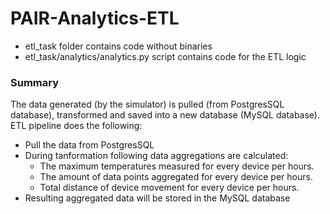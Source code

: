 # PAIR-Analytics-ETL

* etl_task folder contains code without binaries
* etl_task/analytics/analytics.py script contains code for the ETL logic

### Summary
The data generated (by the simulator) is pulled (from PostgresSQL database), transformed and saved into a new database (MySQL database). ETL pipeline does the following:
* Pull the data from PostgresSQL
* During tanformation following data aggregations are calculated:
    * The maximum temperatures measured for every device per hours.
    * The amount of data points aggregated for every device per hours.
    * Total distance of device movement for every device per hours.
* Resulting aggregated data will be stored in the MySQL database

